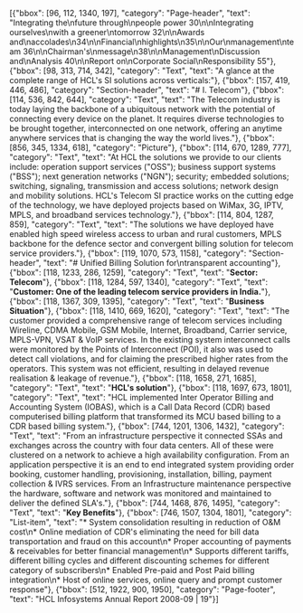 [{"bbox": [96, 112, 1340, 197], "category": "Page-header", "text": "Integrating the\nfuture through\npeople power 30\n\nIntegrating ourselves\nwith a greener\ntomorrow 32\n\nAwards and\naccolades\n34\n\nFinancial\nhighlights\n35\n\nOur\nmanagement\nteam 36\n\nChairman's\nmessage\n38\n\nManagement\nDiscussion and\nAnalysis 40\n\nReport on\nCorporate Social\nResponsibility 55"}, {"bbox": [98, 313, 714, 342], "category": "Text", "text": "A glance at the complete range of HCL's SI solutions across verticals:"}, {"bbox": [157, 419, 446, 486], "category": "Section-header", "text": "# I. Telecom"}, {"bbox": [114, 536, 842, 644], "category": "Text", "text": "The Telecom industry is today laying the backbone of a ubiquitous network with the potential of connecting every device on the planet. It requires diverse technologies to be brought together, interconnected on one network, offering an anytime anywhere services that is changing the way the world lives."}, {"bbox": [856, 345, 1334, 618], "category": "Picture"}, {"bbox": [114, 670, 1289, 777], "category": "Text", "text": "At HCL the solutions we provide to our clients include: operation support services (\"OSS\"); business support systems (\"BSS\"); next generation networks (\"NGN\"); security; embedded solutions; switching, signaling, transmission and access solutions; network design and mobility solutions. HCL's Telecom SI practice works on the cutting edge of the technology, we have deployed projects based on WiMax, 3G, IPTV, MPLS, and broadband services technology."}, {"bbox": [114, 804, 1287, 859], "category": "Text", "text": "The solutions we have deployed have enabled high speed wireless access to urban and rural customers, MPLS backbone for the defence sector and convergent billing solution for telecom service providers."}, {"bbox": [119, 1070, 573, 1158], "category": "Section-header", "text": "# Unified Billing Solution for\ntransparent accounting"}, {"bbox": [118, 1233, 286, 1259], "category": "Text", "text": "**Sector: Telecom**"}, {"bbox": [118, 1284, 597, 1340], "category": "Text", "text": "**Customer: One of the leading telecom service providers in India.**"}, {"bbox": [118, 1367, 309, 1395], "category": "Text", "text": "**Business Situation**"}, {"bbox": [118, 1410, 669, 1620], "category": "Text", "text": "The customer provided a comprehensive range of telecom services including Wireline, CDMA Mobile, GSM Mobile, Internet, Broadband, Carrier service, MPLS-VPN, VSAT & VoIP services. In the existing system interconnect calls were monitored by the Points of Interconnect (POI), it also was used to detect call violations, and for claiming the prescribed higher rates from the operators. This system was not efficient, resulting in delayed revenue realisation & leakage of revenue."}, {"bbox": [118, 1658, 271, 1685], "category": "Text", "text": "**HCL's solution**"}, {"bbox": [118, 1697, 673, 1801], "category": "Text", "text": "HCL implemented Inter Operator Billing and Accounting System (IOBAS), which is a Call Data Record (CDR) based computerised billing platform that transformed its MCU based billing to a CDR based billing system."}, {"bbox": [744, 1201, 1306, 1432], "category": "Text", "text": "From an infrastructure perspective it connected SSAs and exchanges across the country with four data centers. All of these were clustered on a network to achieve a high availability configuration. From an application perspective it is an end to end integrated system providing order booking, customer handling, provisioning, installation, billing, payment collection & IVRS services. From an Infrastructure maintenance perspective the hardware, software and network was monitored and maintained to deliver the defined SLA's."}, {"bbox": [744, 1468, 876, 1495], "category": "Text", "text": "**Key Benefits**"}, {"bbox": [746, 1507, 1304, 1801], "category": "List-item", "text": "* System consolidation resulting in reduction of O&M cost\n* Online mediation of CDR's eliminating the need for bill data transportation and fraud on this account\n* Proper accounting of payments & receivables for better financial management\n* Supports different tariffs, different billing cycles and different discounting schemes for different category of subscribers\n* Enabled Pre-paid and Post Paid billing integration\n* Host of online services, online query and prompt customer response"}, {"bbox": [512, 1922, 900, 1950], "category": "Page-footer", "text": "HCL Infosystems Annual Report 2008-09 | 19"}]
